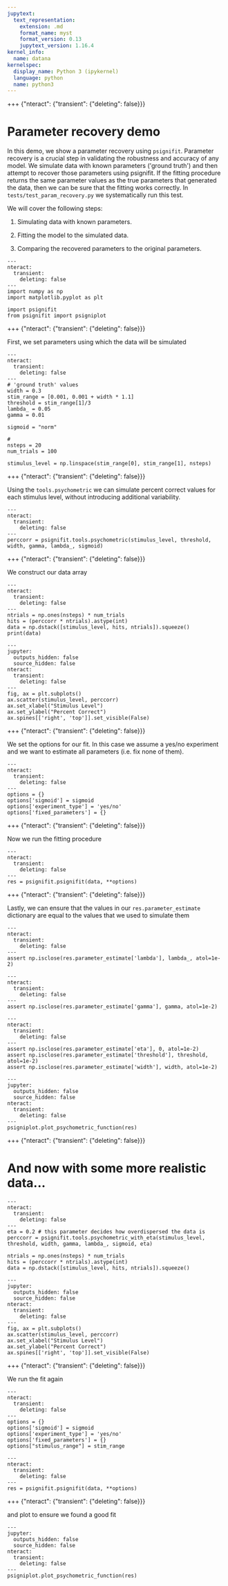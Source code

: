 ```yaml
---
jupytext:
  text_representation:
    extension: .md
    format_name: myst
    format_version: 0.13
    jupytext_version: 1.16.4
kernel_info:
  name: datana
kernelspec:
  display_name: Python 3 (ipykernel)
  language: python
  name: python3
---
```


+++ {"nteract": {"transient": {"deleting": false}}}

# Parameter recovery demo

In this demo, we show a parameter recovery using `psignifit`. Parameter recovery is a crucial step in validating the robustness and accuracy of any model. We simulate data with known parameters ('ground truth') and then attempt to recover those parameters using psignifit. If the fitting procedure returns the same parameter values as the true parameters that generated the data, then we can be sure that the fitting works correctly. In `tests/test_param_recovery.py` we systematically run this test.

We will cover the following steps:

  1. Simulating data with known parameters.
  
  2. Fitting the model to the simulated data.
  
  3. Comparing the recovered parameters to the original parameters.

```{code-cell} ipython3
---
nteract:
  transient:
    deleting: false
---
import numpy as np
import matplotlib.pyplot as plt

import psignifit
from psignifit import psigniplot
```

+++ {"nteract": {"transient": {"deleting": false}}}

First, we set parameters using which the data will be simulated

```{code-cell} ipython3
---
nteract:
  transient:
    deleting: false
---
# 'ground truth' values
width = 0.3
stim_range = [0.001, 0.001 + width * 1.1]
threshold = stim_range[1]/3
lambda_ = 0.05
gamma = 0.01

sigmoid = "norm"

# 
nsteps = 20
num_trials = 100

stimulus_level = np.linspace(stim_range[0], stim_range[1], nsteps)
```

+++ {"nteract": {"transient": {"deleting": false}}}

Using the `tools.psychometric` we can simulate percent correct values for each stimulus level, without introducing additional variability.

```{code-cell} ipython3
---
nteract:
  transient:
    deleting: false
---
perccorr = psignifit.tools.psychometric(stimulus_level, threshold, width, gamma, lambda_, sigmoid)
```

+++ {"nteract": {"transient": {"deleting": false}}}

We construct our data array

```{code-cell} ipython3
---
nteract:
  transient:
    deleting: false
---
ntrials = np.ones(nsteps) * num_trials
hits = (perccorr * ntrials).astype(int)
data = np.dstack([stimulus_level, hits, ntrials]).squeeze()
print(data)
```

```{code-cell} ipython3
---
jupyter:
  outputs_hidden: false
  source_hidden: false
nteract:
  transient:
    deleting: false
---
fig, ax = plt.subplots()
ax.scatter(stimulus_level, perccorr)
ax.set_xlabel("Stimulus Level")
ax.set_ylabel("Percent Correct")
ax.spines[['right', 'top']].set_visible(False)
```

+++ {"nteract": {"transient": {"deleting": false}}}

We set the options for our fit. In this case we assume a yes/no experiment and we want to estimate all parameters (i.e. fix none of them).

```{code-cell} ipython3
---
nteract:
  transient:
    deleting: false
---
options = {}
options['sigmoid'] = sigmoid 
options['experiment_type'] = 'yes/no'
options['fixed_parameters'] = {}
```

+++ {"nteract": {"transient": {"deleting": false}}}

Now we run the fitting procedure

```{code-cell} ipython3
---
nteract:
  transient:
    deleting: false
---
res = psignifit.psignifit(data, **options)
```

+++ {"nteract": {"transient": {"deleting": false}}}

Lastly, we can ensure that the values in our `res.parameter_estimate` dictionary are equal to the values that we used to simulate them

```{code-cell} ipython3
---
nteract:
  transient:
    deleting: false
---
assert np.isclose(res.parameter_estimate['lambda'], lambda_, atol=1e-2)
```

```{code-cell} ipython3
---
nteract:
  transient:
    deleting: false
---
assert np.isclose(res.parameter_estimate['gamma'], gamma, atol=1e-2)
```

```{code-cell} ipython3
---
nteract:
  transient:
    deleting: false
---
assert np.isclose(res.parameter_estimate['eta'], 0, atol=1e-2)
assert np.isclose(res.parameter_estimate['threshold'], threshold, atol=1e-2)
assert np.isclose(res.parameter_estimate['width'], width, atol=1e-2)
```

```{code-cell} ipython3
---
jupyter:
  outputs_hidden: false
  source_hidden: false
nteract:
  transient:
    deleting: false
---
psigniplot.plot_psychometric_function(res)
```

+++ {"nteract": {"transient": {"deleting": false}}}

# And now with some more realistic data...

```{code-cell} ipython3
---
nteract:
  transient:
    deleting: false
---
eta = 0.2 # this parameter decides how overdispersed the data is
perccorr = psignifit.tools.psychometric_with_eta(stimulus_level, threshold, width, gamma, lambda_, sigmoid, eta)

ntrials = np.ones(nsteps) * num_trials
hits = (perccorr * ntrials).astype(int)
data = np.dstack([stimulus_level, hits, ntrials]).squeeze()
```

```{code-cell} ipython3
---
jupyter:
  outputs_hidden: false
  source_hidden: false
nteract:
  transient:
    deleting: false
---
fig, ax = plt.subplots()
ax.scatter(stimulus_level, perccorr)
ax.set_xlabel("Stimulus Level")
ax.set_ylabel("Percent Correct")
ax.spines[['right', 'top']].set_visible(False)
```

+++ {"nteract": {"transient": {"deleting": false}}}

We run the fit again

```{code-cell} ipython3
---
nteract:
  transient:
    deleting: false
---
options = {}
options['sigmoid'] = sigmoid 
options['experiment_type'] = 'yes/no'
options['fixed_parameters'] = {}
options["stimulus_range"] = stim_range
```

```{code-cell} ipython3
---
nteract:
  transient:
    deleting: false
---
res = psignifit.psignifit(data, **options)
```

+++ {"nteract": {"transient": {"deleting": false}}}

and plot to ensure we found a good fit

```{code-cell} ipython3
---
jupyter:
  outputs_hidden: false
  source_hidden: false
nteract:
  transient:
    deleting: false
---
psigniplot.plot_psychometric_function(res)
```

